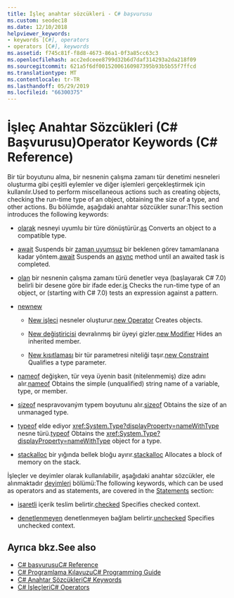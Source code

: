 ```yaml
---
title: İşleç anahtar sözcükleri - C# başvurusu
ms.custom: seodec18
ms.date: 12/10/2018
helpviewer_keywords:
- keywords [C#], operators
- operators [C#], keywords
ms.assetid: f745c81f-f8d8-4673-86a1-0f3a85cc63c3
ms.openlocfilehash: acc2edceee8799d32b6d7daf314293a2da218f09
ms.sourcegitcommit: 621a5f6df00152006160987395b93b5b55f7ffcd
ms.translationtype: MT
ms.contentlocale: tr-TR
ms.lasthandoff: 05/29/2019
ms.locfileid: "66300375"
---
```

# <a name="operator-keywords-c-reference"></a><span data-ttu-id="adc8a-102">İşleç Anahtar Sözcükleri (C# Başvurusu)</span><span class="sxs-lookup"><span data-stu-id="adc8a-102">Operator Keywords (C# Reference)</span></span>

<span data-ttu-id="adc8a-103">Bir tür boyutunu alma, bir nesnenin çalışma zamanı tür denetimi nesneleri oluşturma gibi çeşitli eylemler ve diğer işlemleri gerçekleştirmek için kullanılır.</span><span class="sxs-lookup"><span data-stu-id="adc8a-103">Used to perform miscellaneous actions such as creating objects, checking the run-time type of an object, obtaining the size of a type, and other actions.</span></span> <span data-ttu-id="adc8a-104">Bu bölümde, aşağıdaki anahtar sözcükler sunar:</span><span class="sxs-lookup"><span data-stu-id="adc8a-104">This section introduces the following keywords:</span></span>

- <span data-ttu-id="adc8a-105">[olarak](as.md) nesneyi uyumlu bir türe dönüştürür.</span><span class="sxs-lookup"><span data-stu-id="adc8a-105">[as](as.md) Converts an object to a compatible type.</span></span>

- <span data-ttu-id="adc8a-106">[await](await.md) Suspends bir [zaman uyumsuz](async.md) bir beklenen görev tamamlanana kadar yöntem.</span><span class="sxs-lookup"><span data-stu-id="adc8a-106">[await](await.md) Suspends an [async](async.md) method until an awaited task is completed.</span></span>

- <span data-ttu-id="adc8a-107">[olan](is.md) bir nesnenin çalışma zamanı türü denetler veya (başlayarak C# 7.0) belirli bir desene göre bir ifade eder.</span><span class="sxs-lookup"><span data-stu-id="adc8a-107">[is](is.md) Checks the run-time type of an object, or (starting with C# 7.0) tests an expression against a pattern.</span></span>

- [<span data-ttu-id="adc8a-108">new</span><span class="sxs-lookup"><span data-stu-id="adc8a-108">new</span></span>](new.md)

  - <span data-ttu-id="adc8a-109">[New işleci](new-operator.md) nesneler oluşturur.</span><span class="sxs-lookup"><span data-stu-id="adc8a-109">[new Operator](new-operator.md) Creates objects.</span></span>

  - <span data-ttu-id="adc8a-110">[New değiştiricisi](new-modifier.md) devralınmış bir üyeyi gizler.</span><span class="sxs-lookup"><span data-stu-id="adc8a-110">[new Modifier](new-modifier.md) Hides an inherited member.</span></span>

  - <span data-ttu-id="adc8a-111">[New kısıtlaması](new-constraint.md) bir tür parametresi niteliği taşır.</span><span class="sxs-lookup"><span data-stu-id="adc8a-111">[new Constraint](new-constraint.md) Qualifies a type parameter.</span></span>

- <span data-ttu-id="adc8a-112">[nameof](nameof.md) değişken, tür veya üyenin basit (nitelenmemiş) dize adını alır.</span><span class="sxs-lookup"><span data-stu-id="adc8a-112">[nameof](nameof.md) Obtains the simple (unqualified) string name of a variable, type, or member.</span></span>

- <span data-ttu-id="adc8a-113">[sizeof](sizeof.md) nespravovaným typem boyutunu alır.</span><span class="sxs-lookup"><span data-stu-id="adc8a-113">[sizeof](sizeof.md) Obtains the size of an unmanaged type.</span></span>  

- <span data-ttu-id="adc8a-114">[typeof](typeof.md) elde ediyor <xref:System.Type?displayProperty=nameWithType> nesne türü.</span><span class="sxs-lookup"><span data-stu-id="adc8a-114">[typeof](typeof.md) Obtains the <xref:System.Type?displayProperty=nameWithType> object for a type.</span></span>  

- <span data-ttu-id="adc8a-115">[stackalloc](stackalloc.md) bir yığında bellek bloğu ayırır.</span><span class="sxs-lookup"><span data-stu-id="adc8a-115">[stackalloc](stackalloc.md) Allocates a block of memory on the stack.</span></span>  

<span data-ttu-id="adc8a-116">İşleçler ve deyimler olarak kullanılabilir, aşağıdaki anahtar sözcükler, ele alınmaktadır [deyimleri](statement-keywords.md) bölümü:</span><span class="sxs-lookup"><span data-stu-id="adc8a-116">The following keywords, which can be used as operators and as statements, are covered in the [Statements](statement-keywords.md) section:</span></span>

- <span data-ttu-id="adc8a-117">[işaretli](checked.md) içerik teslim belirtir.</span><span class="sxs-lookup"><span data-stu-id="adc8a-117">[checked](checked.md) Specifies checked context.</span></span>  

- <span data-ttu-id="adc8a-118">[denetlenmeyen](unchecked.md) denetlenmeyen bağlam belirtir.</span><span class="sxs-lookup"><span data-stu-id="adc8a-118">[unchecked](unchecked.md) Specifies unchecked context.</span></span>  

## <a name="see-also"></a><span data-ttu-id="adc8a-119">Ayrıca bkz.</span><span class="sxs-lookup"><span data-stu-id="adc8a-119">See also</span></span>

- [<span data-ttu-id="adc8a-120">C# başvurusu</span><span class="sxs-lookup"><span data-stu-id="adc8a-120">C# Reference</span></span>](../index.md)
- [<span data-ttu-id="adc8a-121">C# Programlama Kılavuzu</span><span class="sxs-lookup"><span data-stu-id="adc8a-121">C# Programming Guide</span></span>](../../programming-guide/index.md)
- [<span data-ttu-id="adc8a-122">C# Anahtar Sözcükleri</span><span class="sxs-lookup"><span data-stu-id="adc8a-122">C# Keywords</span></span>](index.md)
- [<span data-ttu-id="adc8a-123">C# İşleçleri</span><span class="sxs-lookup"><span data-stu-id="adc8a-123">C# Operators</span></span>](../operators/index.md)
